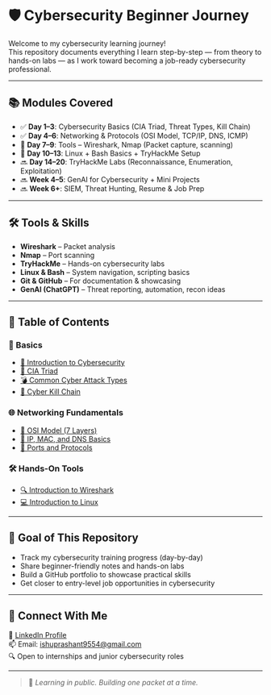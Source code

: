 # 🛡️ Cybersecurity Beginner Journey

Welcome to my cybersecurity learning journey!  
This repository documents everything I learn step-by-step — from theory to hands-on labs — as I work toward becoming a job-ready cybersecurity professional.

---

## 📚 Modules Covered

- ✅ **Day 1–3**: Cybersecurity Basics (CIA Triad, Threat Types, Kill Chain)
- ✅ **Day 4–6**: Networking & Protocols (OSI Model, TCP/IP, DNS, ICMP)
- 🔄 **Day 7–9**: Tools – Wireshark, Nmap (Packet capture, scanning)
- 🔄 **Day 10–13**: Linux + Bash Basics + TryHackMe Setup
- 🔜 **Day 14–20**: TryHackMe Labs (Reconnaissance, Enumeration, Exploitation)
- 🔜 **Week 4–5**: GenAI for Cybersecurity + Mini Projects
- 🔜 **Week 6+**: SIEM, Threat Hunting, Resume & Job Prep

---

## 🛠️ Tools & Skills

- **Wireshark** – Packet analysis  
- **Nmap** – Port scanning  
- **TryHackMe** – Hands-on cybersecurity labs  
- **Linux & Bash** – System navigation, scripting basics  
- **Git & GitHub** – For documentation & showcasing  
- **GenAI (ChatGPT)** – Threat reporting, automation, recon ideas  

---

## 📁 Table of Contents

### 🧠 Basics
- [📘 Introduction to Cybersecurity](Basics/Introduction.md)
- [🔐 CIA Triad](Basics/CIA-Triads.md)
- [💣 Common Cyber Attack Types](Basics/Cyber_Attack_Types.md)
- [🎯 Cyber Kill Chain](Basics/Cyber_Kill_Chain.md)

### 🌐 Networking Fundamentals
- [📶 OSI Model (7 Layers)](Networking/OSI_Model.md)
- [🧭 IP, MAC, and DNS Basics](Networking/IP_MAC_DNS_Basics.md)
- [🔌 Ports and Protocols](Networking/Ports_and_Protocols.md)

### 🛠️ Hands-On Tools
- [🔍 Introduction to Wireshark](Tools/Wireshark_Intro.md)
- [💻 Introduction to Linux](Tools/Linux)

---

## 🎯 Goal of This Repository

- Track my cybersecurity training progress (day-by-day)  
- Share beginner-friendly notes and hands-on labs  
- Build a GitHub portfolio to showcase practical skills  
- Get closer to entry-level job opportunities in cybersecurity  

---

## 💼 Connect With Me

📎 [LinkedIn Profile](https://www.linkedin.com/in/prashantsrivastava0/)  
📫 Email: ishuprashant9554@gmail.com  
🔍 Open to internships and junior cybersecurity roles

---

> 🌱 *Learning in public. Building one packet at a time.*
